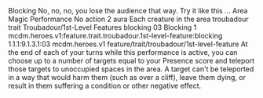 <ability>
  <name>Blocking</name>
  <flavor>No, no, no, you lose the audience that way. Try it like this …</flavor>
  <keywords>
    <keyword>Area</keyword>
    <keyword>Magic</keyword>
    <keyword>Performance</keyword>
  </keywords>
  <type>No action</type>
  <distance>2 aura</distance>
  <target>Each creature in the area</target>
  <metadata>
    <class>troubadour</class>
    <feature_type>trait</feature_type>
    <file_dpath>Troubadour/1st-Level Features</file_dpath>
    <item_id>blocking</item_id>
    <item_index>03</item_index>
    <item_name>Blocking</item_name>
    <level>1</level>
    <scc>mcdm.heroes.v1:feature.trait.troubadour.1st-level-feature:blocking</scc>
    <scdc>1.1.1:9.1.3.1:03</scdc>
    <source>mcdm.heroes.v1</source>
    <type>feature/trait/troubadour/1st-level-feature</type>
  </metadata>
  <effects>
    <effect type="mundane">At the end of each of your turns while this performance is active, you can choose up to a number of targets equal to your Presence score and teleport those targets to unoccupied spaces in the area. A target can&apos;t be teleported in a way that would harm them (such as over a cliff), leave them dying, or result in them suffering a condition or other negative effect.</effect>
  </effects>
</ability>
